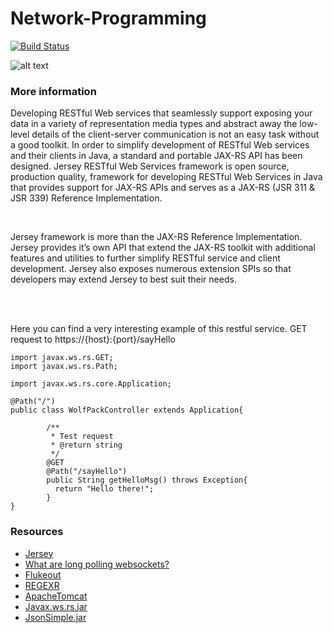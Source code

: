 # Network-Programming

[![Build Status](https://travis-ci.org/joemccann/dillinger.svg?branch=master)](https://travis-ci.org/joemccann/dillinger)

![alt text](https://www.linuxfoundation.org/wp-content/uploads/2017/11/cog_bg_networking.jpg)

### More information

  Developing RESTful Web services that seamlessly support exposing your data in a variety of representation media types and abstract away the low-level details of the client-server communication is not an easy task without a good toolkit. In order to simplify development of RESTful Web services and their clients in Java, a standard and portable JAX-RS API has been designed. Jersey RESTful Web Services framework is open source, production quality, framework for developing RESTful Web Services in Java that provides support for JAX-RS APIs and serves as a JAX-RS (JSR 311 & JSR 339) Reference Implementation.

<br/>

  Jersey framework is more than the JAX-RS Reference Implementation. Jersey provides it’s own API that extend the JAX-RS toolkit with additional features and utilities to further simplify RESTful service and client development. Jersey also exposes numerous extension SPIs so that developers may extend Jersey to best suit their needs.

<br/> <br/>

Here you can find a very interesting example of this restful service.
GET request to https://{host}:{port}/sayHello

```
import javax.ws.rs.GET;
import javax.ws.rs.Path;

import javax.ws.rs.core.Application;

@Path("/")
public class WolfPackController extends Application{
		
        /**
         * Test request
         * @return string 
         */
        @GET
        @Path("/sayHello")
        public String getHelloMsg() throws Exception{
          return "Hello there!";
        }
}
```


### Resources
* [Jersey](https://eclipse-ee4j.github.io/jersey/)
* [What are long polling websockets?](https://stackoverflow.com/questions/11077857/what-are-long-polling-websockets-server-sent-events-sse-and-comet/12855533#12855533)
* [Flukeout](http://flukeout.github.io/)
* [REGEXR](https://regexr.com/) 
* [ApacheTomcat](https://tomcat.apache.org/download-80.cgi)
* [Javax.ws.rs.jar](https://jar-download.com/artifacts/javax.ws.rs)
* [JsonSimple.jar](http://www.java2s.com/Code/Jar/j/Downloadjsonsimple111jar.htm)

